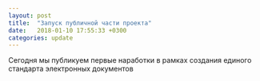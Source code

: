 ```yaml
---
layout: post
title:  "Запуск публичной части проекта"
date:   2018-01-10 17:55:33 +0300
categories: update
---
```

Сегодня мы публикуем первые наработки в рамках создания единого стандарта электронных документов
